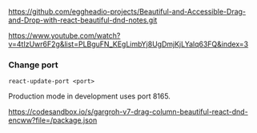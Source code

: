 

https://github.com/eggheadio-projects/Beautiful-and-Accessible-Drag-and-Drop-with-react-beautiful-dnd-notes.git

https://www.youtube.com/watch?v=4tIzUwr6F2g&list=PLBguFN_KEgLimbYj8UgDmjKjLYalq63FQ&index=3



### Change port

`react-update-port <port>`

Production mode in development uses port 8165.


https://codesandbox.io/s/gargroh-v7-drag-column-beautiful-react-dnd-encww?file=/package.json


